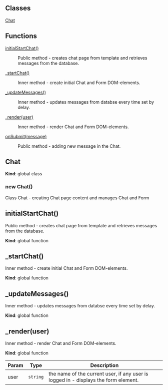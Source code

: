 ## Classes

<dl>
<dt><a href="#Chat">Chat</a></dt>
<dd></dd>
</dl>

## Functions

<dl>
<dt><a href="#initialStartChat">initialStartChat()</a></dt>
<dd><p>Public method - creates chat page from template and retrieves messages from the database.</p>
</dd>
<dt><a href="#_startChat">_startChat()</a></dt>
<dd><p>Inner method - create initial Chat and Form DOM-elements.</p>
</dd>
<dt><a href="#_updateMessages">_updateMessages()</a></dt>
<dd><p>Inner method - updates messages from databse every time set by delay.</p>
</dd>
<dt><a href="#_render(user)">_render(user)</a></dt>
<dd><p>Inner method - render Chat and Form DOM-elements.</p>
</dd>
<dt><a href="#onSubmit(message)">onSubmit(message)</a></dt>
<dd><p>Public method - adding new message in the Chat.</p>
</dd>
</dl>

<a name="Chat"></a>

## Chat
**Kind**: global class
<a name="new_Chat_new"></a>

### new Chat()
Class Chat - creating Chat page content and manages Chat and Form

<a name="initialStartChat"></a>

## initialStartChat()
Public method - creates chat page from template and retrieves messages from the database.

**Kind**: global function
<a name="_startChat"></a>

## _startChat()
Inner method - create initial Chat and Form DOM-elements.

**Kind**: global function
<a name="_updateMessages"></a>

## _updateMessages()
Inner method - updates messages from databse every time set by delay.

**Kind**: global function
<a name="_render(user)"></a>

## _render(user)
Inner method - render Chat and Form DOM-elements.

**Kind**: global function

| Param | Type | Description |
| --- | --- | --- |
| user | <code>string</code> | the name of the current user, if any user is logged in - displays the form element. |